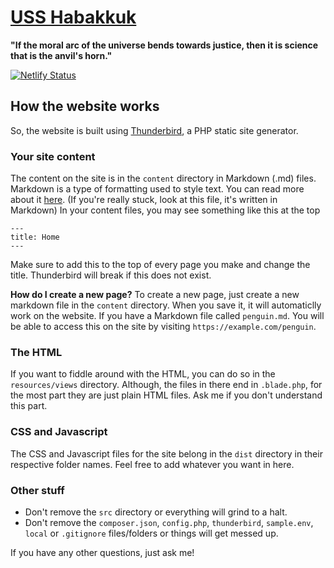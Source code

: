 # [USS Habakkuk](https://uss-habakkuk.netlify.com/)
**"If the moral arc of the universe bends towards justice, then it is science that is the anvil's horn."**

[![Netlify Status](https://api.netlify.com/api/v1/badges/7e4d10bf-83fb-4c78-b9d7-21458559adfc/deploy-status)](https://app.netlify.com/sites/uss-habakkuk/deploys)

## How the website works
So, the website is built using [Thunderbird](https://thunderbird.netlify.com/), a PHP static site generator. 

### Your site content

The content on the site is in the `content` directory in Markdown (.md) files.
Markdown is a type of formatting used to style text. You can read more about it [here](https://www.markdownguide.org/getting-started). (If you're really stuck, look at this file, it's written in Markdown)
In your content files, you may see something like this at the top
```
---
title: Home
---
```
Make sure to add this to the top of every page you make and change the title. Thunderbird will break if this does not exist.

**How do I create a new page?**
To create a new page, just create a new markdown file in the `content` directory. When you save it, it will automaticlly work on the website. 
If you have a Markdown file called `penguin.md`. You will be able to access this on the site by visiting `https://example.com/penguin`.

### The HTML

If you want to fiddle around with the HTML, you can do so in the `resources/views` directory. Although, the files in there end in `.blade.php`, for the most part they are just plain HTML files. Ask me if you don't understand this part.

### CSS and Javascript

The CSS and Javascript files for the site belong in the `dist` directory in their respective folder names. Feel free to add whatever you want in here.

### Other stuff

* Don't remove the `src` directory or everything will grind to a halt.
* Don't remove the `composer.json`, `config.php`, `thunderbird`, `sample.env`, `local` or `.gitignore` files/folders or things will get messed up.

If you have any other questions, just ask me!
